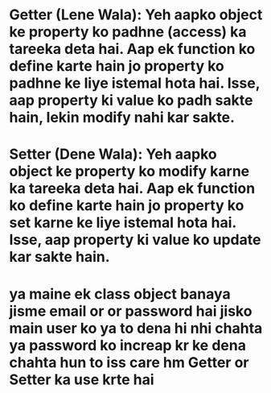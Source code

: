 #  Getter (Lene Wala): Yeh aapko object ke property ko padhne (access) ka tareeka deta hai. Aap ek function ko define karte hain jo property ko padhne ke liye istemal hota hai. Isse, aap property ki value ko padh sakte hain, lekin modify nahi kar sakte. 
# Setter (Dene Wala): Yeh aapko object ke property ko modify karne ka tareeka deta hai. Aap ek function ko define karte hain jo property ko set karne ke liye istemal hota hai. Isse, aap property ki value ko update kar sakte hain.

# ya maine ek class object banaya jisme email or or password hai jisko main user ko ya to dena hi nhi chahta ya password ko increap kr ke dena chahta hun to iss care hm Getter or Setter ka use krte hai 
